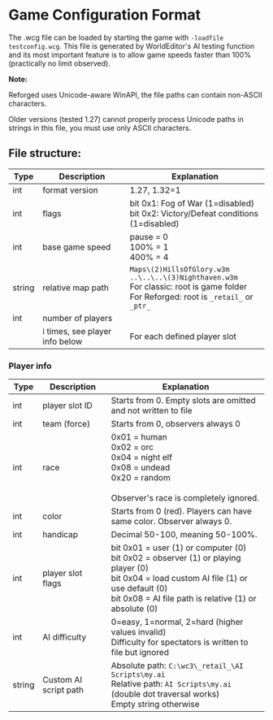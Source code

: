 # Game Configuration Format

The .wcg file can be loaded by starting the game with `-loadfile testconfig.wcg`. This file is generated by WorldEditor's AI testing function and its most important feature is to allow game speeds faster than 100% (practically no limit observed).

**Note:**

Reforged uses Unicode-aware WinAPI, the file paths can contain non-ASCII characters.

Older versions (tested 1.27) cannot properly process Unicode paths in strings in this file, you must use only ASCII characters.

## File structure:

| Type   | Description                    | Explanation                                                                                                                                   |
|--------|--------------------------------|-----------------------------------------------------------------------------------------------------------------------------------------------|
| int    | format version                 | 1.27, 1.32=1                                                                                                                                  |
| int    | flags                          | bit 0x1: Fog of War (1=disabled)<br>bit 0x2: Victory/Defeat conditions (1=disabled)                                                           |
| int    | base game speed                | pause = 0<br>100% = 1<br>400% = 4                                                                                                             |
| string | relative map path              | `Maps\(2)HillsOfGlory.w3m`<br>`..\..\..\(3)Nighthaven.w3m`<br>For classic: root is game folder<br>For Reforged: root is `_retail_` or `_ptr_` |
| int    | number of players              |                                                                                                                                               |
|        | i times, see player info below | For each defined player slot                                                                                                                  |


### Player info

| Type   | Description           | Explanation                                                                                                                                                                                              |
|--------|-----------------------|----------------------------------------------------------------------------------------------------------------------------------------------------------------------------------------------------------|
| int    | player slot ID        | Starts from 0. Empty slots are omitted and not written to file                                                                                                                                           |
| int    | team (force)          | Starts from 0, observers always 0                                                                                                                                                                        |
| int    | race                  | 0x01 = human<br>0x02 = orc<br>0x04 = night elf<br>0x08 = undead<br>0x20 = random<br><br>Observer's race is completely ignored.                                                                           |
| int    | color                 | Starts from 0 (red). Players can have same color. Observer always 0.                                                                                                                                     |
| int    | handicap              | Decimal 50-100, meaning 50-100%.                                                                                                                                                                         |
| int    | player slot flags     | bit 0x01 = user (1) or computer (0)<br>bit 0x02 = observer (1) or playing player (0)<br>bit 0x04 = load custom AI file (1) or use default (0)<br>bit 0x08 = AI file path is relative (1) or absolute (0) |
| int    | AI difficulty         | 0=easy, 1=normal, 2=hard (higher values invalid)<br>Difficulty for spectators is written to file but ignored                                                                                             |
| string | Custom AI script path | Absolute path: `C:\wc3\_retail_\AI Scripts\my.ai`<br>Relative path: `AI Scripts\my.ai` (double dot traversal works)<br>Empty string otherwise                                                            |
